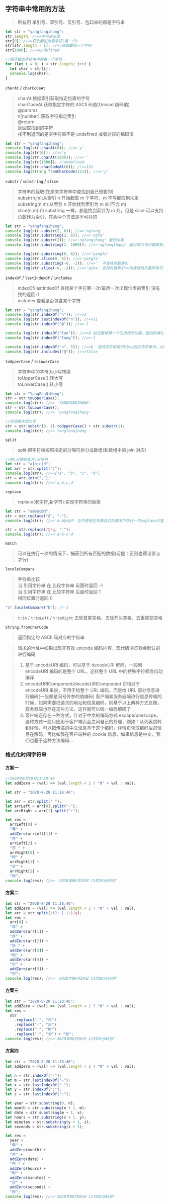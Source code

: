 ## 字符串中常用的方法

> 所有用 单引号、双引号、反引号、包起来的都是字符串

```javascript
let str = "yangfanqihang";
str.length; //=>字符串长度
str[0]; //=>获取索引为零字符(第一个)
str[str.length - 1]; //=>获取最后一个字符
str[1000]; //=>undefined

//循环输出字符串中的每一个字符
for (let i = 0; i < str.length; i++) {
  let char = str[i];
  console.log(char);
}
```

`charAt` / `charCodeAt`

> charAt:根据索引获取指定位置的字符  
> charCodeAt:获取指定字符的 ASCII 码值(Unicod 编码值)  
> @params  
>  n[number] 获取字符指定索引  
> @return  
>  返回查找到的字符  
>  找不到返回的是空字符串不是 undefined 或者对应的编码值

```javascript
let str = "yangfanqihang";
console.log(str.charAt(0)); //=>'y'
console.log(str[0]); //=>'y'
console.log(str.charAt(1000)); //=>''
console.log(str[1000]); //undefined
console.log(str.charCodeAt(0)); //=>121
console.log(String.fromCharCode(121)); //=>'y'
```

`substr` / `substring` / `slice`

> 字符串的截取(在原来字符串中查找到自己想要的)  
>  substr(n,m):从索引 n 开始截取 m 个字符，m 不写截取到末尾  
>  substring(n,m):从索引 n 开始找到索引为 m 处(不含 m)  
>  slice(n,m):和 substring 一样，都是找到索引为 m 处，但是 slice 可以支持负数作为索引，其余两个方法是不可以的

```javascript
let str = "yangfanqihang";
console.log(str.substr(2, 6)); //=>'ngfanq'
console.log(str.substring(2, 6)); //=>'ngfa'
console.log(str.substr(2)); //=>'ngfanqihang' 截到末尾
console.log(str.substring(2, 1000)); //=>'ngfanqihang' 超过索引也只截取到末尾

console.log(str.substring(0, 6)); //=>'yangfa'
console.log(str.slice(0, 6)); //=>'yangfa'
console.log(str.substring(-6, -2)); //=>'' 不支持负数索引
console.log(str.slice(-6, -2)); //=>'qiha' 支持负数索引=>快速查找负数所有可以按照str.length+负索引的方式找 slice(13-6,13-2)=>slice(7,11)
```

`indexOf` / `lastIndexOf` / `includes`

> indexOf/lastIndexOf 查找某个字符第一次/最后一次出现位置的索引 没有找的返回-1  
> includes:查看是否包含某个字符

```javascript
let str = "yangfanqihang";
console.log(str.indexOf("n")); //=>2
console.log(str.lastIndexOf("n")); //=>11
console.log(str.indexOf("@")); //=>-1

console.log(str.indexOf("fan")); //=>4 验证整体第一个次出现的位置，返后的索引是第一个字符所在的位置索引
console.log(str.indexOf("fang")); //=>-1

console.log(str.indexOf("n", 5)); //=>6  查找字符串索引5及以后的字符串中，n第一次出现的位置索引
console.log(str.includes("@")); //=>false
```

`toUpperCase` / `toLowerCase`

> 字符串中的字母大小写转换  
> toUpperCase():转大写  
> toLowerCase():转小写

```javascript
let str = "YangFanQiHang";
str = str.toUpperCase();
console.log(str); //=> 'YANGFANQIHANG'
str = str.toLowerCase();
console.log(str); //=> 'yangfanqihang'

//实现首字母大写
str = str.substr(0, 1).toUpperCase() + str.substr(1);
console.log(str); //=> Yangfanqihang
```

`split`

> split:把字符串按照指定的分隔符拆分成数组(和数组中的 join 对应)

```javascript
//把|分隔符变为,分隔符
let str = "a|b|c|d";
let arr = str.split("|");
console.log(arr); //=>["a", "b", "c", "d"]
str = arr.join(",");
console.log(str); //=>'a,b,c,d'
```

`replace`

> replace(老字符,新字符):实现字符串的替换

```javascript
let str = "a@b@c@d";
str = str.replace("@", "-");
console.log(str); //=>'a-b@c@d' 在不使用正则表达式的情况下执行一次replace只能替换一次字符

str = str.replace(/@/g, "-");
console.log(str); //=>'a-b-c-d'
```

`match`

> 可以在执行一次的情况下，捕获到所有匹配的数据(前提：正则也得设置 g 才行)

`localeCompare`

> 字符串比较  
> 当 引用字符串 在 比较字符串 前面时返回 -1  
> 当 引用字符串 在 比较字符串 后面时返回 1  
> 相同位置时返回 0

```javascript
"a".localeCompare("b"); //-1
```

> `trim` / `trimLeft` / `trimRight`
> 去除首尾空格、去除开头空格、去重尾部空格

`String.fromCharCode`

> 返回指定的 ASCII 码对应的字符串

> 请求的地址中如果出现非有效 unicode 编码内容，现代版浏览器会默认的进行编码

> 1.  基于 encodeURI 编码，可以基于 decodeURI 解码，一般用 encodeURI 编码的是整个 URL，这样整个 URL 中的特殊字符都会自动编译
> 2.  encodeURIComponent/decodeURIComponent 它相对于 encodeURI 来说，不用于给整个 URL 编码，而是给 URL 部分信息进行编码(一般都是问号传参的值编码)
>     客户端和服务器端进行信息传输的时候，如果需要把请求的地址和信息编码，则基于以上两种方式处理，服务器端也存在这些方法，这样就可以统一编码解码了
> 3.  客户端还存在一种方式，针对于中文的编码方式 escape/unescape，这种方式一般只应用于客户端页面之间自己的处理，例如：从列表跳转到详情，可以把传递的中文信息基于这个编码，详情页获取编码后的信息在解码，再比如我在客户端种的 cookie 信息，如果信息是中文，我们也基于这种方法编码...

### 格式化时间字符串

#### 方案一

```javascript
//2020年8月20日11:28:46
let addZero = (val) => (val.length < 2 ? "0" + val : val);

let str = "2020-8-20 11:28:46";

let arr = str.split(" ");
let arrLeft = arr[0].split("-");
let arrRight = arr[1].split(":");

let res =
  arrLeft[0] +
  "年" +
  addZero(arrLeft[1]) +
  "月" +
  arrLeft[2] +
  "日 " +
  arrRight[0] +
  "时" +
  arrRight[1] +
  "分" +
  arrRight[2] +
  "秒";
console.log(res); //=> '2020年08月20日 11时28分46秒'
```

#### 方案二

```javascript
let str = "2020-8-20 11:28:46";
let addZero = (val) => (val.length < 2 ? "0" + val : val);
let arr = str.split(/(?: |-|:)/g);
let res =
  arr[0] +
  "年" +
  addZero(arr[1]) +
  "月" +
  addZero(arr[2]) +
  "日 " +
  addZero(arr[3]) +
  "时" +
  addZero(arr[4]) +
  "分" +
  addZero(arr[5]) +
  "秒";
console.log(res); //=> '2020年08月20日 11时28分46秒'
```

#### 方案三

```javascript
let str = "2020-8-20 11:28:46";
let addZero = (val) => (val.length < 2 ? "0" + val : val);
let res =
  str
    .replace("-", "年")
    .replace("-", "日")
    .replace(":", "时")
    .replace(":", "分") + "秒";
console.log(res); //=>'2020年08月20日 11时28分46秒'
```

#### 方案四

```javascript
let str = "2020-8-20 11:28:46";
let addZero = (val) => (val.length < 2 ? "0" + val : val);

let n = str.indexOf("-");
let m = str.lastIndexOf("-");
let x = str.lastIndexOf(" ");
let y = str.indexOf(":");
let z = str.lastIndexOf(":");

let year = str.substring(0, n);
let month = str.substring(n + 1, m);
let date = str.substring(m + 1, x);
let hours = str.substring(x + 1, y);
let minutes = str.substring(y + 1, z);
let seconds = str.substring(z + 1);

let res =
  year +
  "年" +
  addZero(month) +
  "月" +
  addZero(date) +
  "日 " +
  addZero(hours) +
  "时" +
  addZero(minutes) +
  "分" +
  addZero(seconds) +
  "秒";
console.log(res); //=>'2020年08月20日 11时28分46秒'
```
